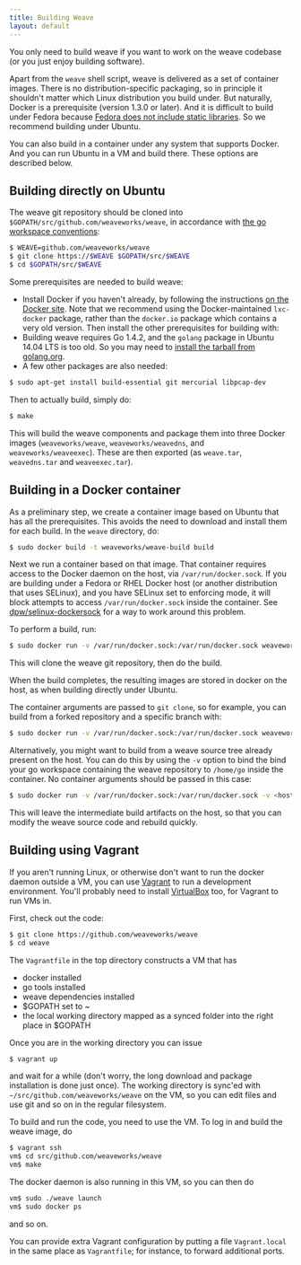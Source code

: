 ```yaml
---
title: Building Weave
layout: default
---
```


You only need to build weave if you want to work on the weave codebase
(or you just enjoy building software).

Apart from the `weave` shell script, weave is delivered as a set of
container images.  There is no distribution-specific packaging, so in
principle it shouldn't matter which Linux distribution you build
under.  But naturally, Docker is a prerequisite (version 1.3.0 or
later).  And it is difficult to build under Fedora because [Fedora
does not include static
libraries](http://fedoraproject.org/wiki/Packaging:Guidelines#Packaging_Static_Libraries).
So we recommend building under Ubuntu.

You can also build in a container under any system that supports
Docker.  And you can run Ubuntu in a VM and build there.  These
options are described below.

## Building directly on Ubuntu

The weave git repository should be cloned into
`$GOPATH/src/github.com/weaveworks/weave`, in accordance with [the go
workspace conventions](https://golang.org/doc/code.html#Workspaces):

```bash
$ WEAVE=github.com/weaveworks/weave
$ git clone https://$WEAVE $GOPATH/src/$WEAVE
$ cd $GOPATH/src/$WEAVE
```

Some prerequisites are needed to build weave:

* Install Docker if you haven't already, by following the instructions
  [on the Docker
  site](https://docs.docker.com/installation/ubuntulinux/).  Note that
  we recommend using the Docker-maintained `lxc-docker` package, rather
  than the `docker.io` package which contains a very old version.  Then
  install the other prerequisites for building with:
* Building weave requires Go 1.4.2, and the `golang` package in Ubuntu
  14.04 LTS is too old.  So you may need to [install the tarball from
  golang.org](http://golang.org/doc/install).
* A few other packages are also needed:
```bash
$ sudo apt-get install build-essential git mercurial libpcap-dev
```

Then to actually build, simply do:

```bash
$ make
```

This will build the weave components and package them into three
Docker images (`weaveworks/weave`, `weaveworks/weavedns`, and
`weaveworks/weaveexec`).  These are then exported (as `weave.tar`,
`weavedns.tar` and `weaveexec.tar`).

## Building in a Docker container

As a preliminary step, we create a container image based on Ubuntu
that has all the prerequisites.  This avoids the need to download and
install them for each build.  In the `weave` directory, do:

```bash
$ sudo docker build -t weaveworks/weave-build build
```

Next we run a container based on that image. That container requires
access to the Docker daemon on the host, via
`/var/run/docker.sock`. If you are building under a Fedora or RHEL
Docker host (or another distribution that uses SELinux), and you have
SELinux set to enforcing mode, it will block attempts to access
`/var/run/docker.sock` inside the container.  See
[dpw/selinux-dockersock](https://github.com/dpw/selinux-dockersock)
for a way to work around this problem.

To perform a build, run:

```bash
$ sudo docker run -v /var/run/docker.sock:/var/run/docker.sock weaveworks/weave-build https://github.com/weaveworks/weave.git
```

This will clone the weave git repository, then do the build.

When the build completes, the resulting images are stored in docker on
the host, as when building directly under Ubuntu.

The container arguments are passed to `git clone`, so for example, you
can build from a forked repository and a specific branch with:

```bash
$ sudo docker run -v /var/run/docker.sock:/var/run/docker.sock weaveworks/weave-build -b <branch name> <repo URI>
```

Alternatively, you might want to build from a weave source tree
already present on the host.  You can do this by using the `-v` option
to bind the bind your go workspace containing the weave repository to
`/home/go` inside the container.  No container arguments should be
passed in this case:

```bash
$ sudo docker run -v /var/run/docker.sock:/var/run/docker.sock -v <host gopath>:/home/go weaveworks/weave-build
```

This will leave the intermediate build artifacts on the host, so that
you can modify the weave source code and rebuild quickly.

## Building using Vagrant

If you aren't running Linux, or otherwise don't want to run the docker
daemon outside a VM, you can use
[Vagrant](https://www.vagrantup.com/downloads.html) to run a
development environment. You'll probably need to install
[VirtualBox](https://www.virtualbox.org/wiki/Downloads) too, for
Vagrant to run VMs in.

First, check out the code:

```bash
$ git clone https://github.com/weaveworks/weave
$ cd weave
```

The `Vagrantfile` in the top directory constructs a VM that has

 * docker installed
 * go tools installed
 * weave dependencies installed
 * $GOPATH set to ~
 * the local working directory mapped as a synced folder into the
   right place in $GOPATH

Once you are in the working directory you can issue

```bash
$ vagrant up
```

and wait for a while (don't worry, the long download and package
installation is done just once). The working directory is sync'ed with
`~/src/github.com/weaveworks/weave` on the VM, so you can edit files and
use git and so on in the regular filesystem.

To build and run the code, you need to use the VM. To log in and build
the weave image, do

```bash
$ vagrant ssh
vm$ cd src/github.com/weaveworks/weave
vm$ make
```

The docker daemon is also running in this VM, so you can then do

```bash
vm$ sudo ./weave launch
vm$ sudo docker ps
```

and so on.

You can provide extra Vagrant configuration by putting a file
`Vagrant.local` in the same place as `Vagrantfile`; for instance, to
forward additional ports.
